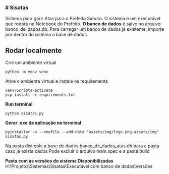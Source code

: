 ### # Sisatas
Sistema para gerir Atas para o Prefeito Sandro.
O sistema é um executável que rodará no Notebook do Prefeito.
**O banco de dados** é salvo no arquivo: banco_de_dados.db.
Para carregar um banco de dados já existente, importe por dentro do sistema a base de dados.

## Rodar localmente

Crie um ambiente virtual

```
python -m venv venv
```
Ative o ambiente virtual e instale os requirements

```
venv\Scripts\activate
pip install -r requirements.txt

```

**Run terminal**

```
python sisatas.py
```

**Gerar .exe da aplicação no terminal**

```
pyinstaller -w --onefile --add-data "assets/img/logo.png;assets/img" sisatas.py

```

Na pasta dist cole a base de dados banco_de_dados_atas.db para a pasta caso já exista dados
Pode excluir o arquivo main.spec e a pasta build

**Pasta com as versões do sistema Disponibilizadas**
H:\Projetos\Sistemas\Sisatas\Executável com banco de dados\Versões